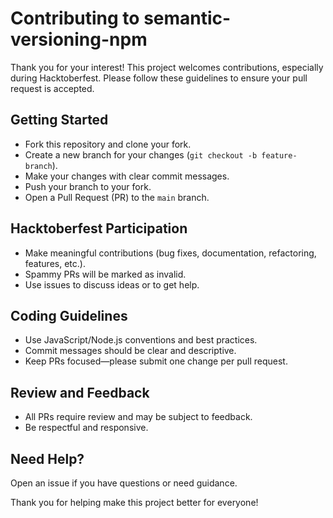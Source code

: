 # Contributing to semantic-versioning-npm

Thank you for your interest! This project welcomes contributions, especially during Hacktoberfest. Please follow these guidelines to ensure your pull request is accepted.

## Getting Started

- Fork this repository and clone your fork.
- Create a new branch for your changes (`git checkout -b feature-branch`).
- Make your changes with clear commit messages.
- Push your branch to your fork.
- Open a Pull Request (PR) to the `main` branch.

## Hacktoberfest Participation

- Make meaningful contributions (bug fixes, documentation, refactoring, features, etc.).
- Spammy PRs will be marked as invalid.
- Use issues to discuss ideas or to get help.

## Coding Guidelines

- Use JavaScript/Node.js conventions and best practices.
- Commit messages should be clear and descriptive.
- Keep PRs focused—please submit one change per pull request.

## Review and Feedback

- All PRs require review and may be subject to feedback.
- Be respectful and responsive.

## Need Help?

Open an issue if you have questions or need guidance.

Thank you for helping make this project better for everyone!
